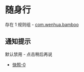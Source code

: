 # 随身行

存在 1 规则组 - [com.wenhua.bamboo](/src/apps/com.wenhua.bamboo.ts)

## 通知提示

默认禁用 - 点击稍后再说

- [快照-0](https://i.gkd.li/i/13407555)
